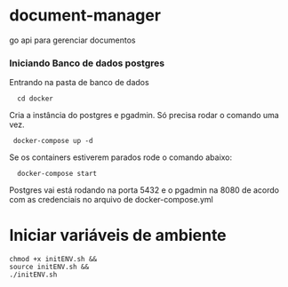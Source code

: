 # document-manager
go api para gerenciar documentos

### Iniciando Banco de dados postgres
Entrando na pasta de banco de dados
```shell
  cd docker
```

Cria a instância do postgres e pgadmin. Só precisa rodar o comando uma vez.
```shell
 docker-compose up -d
```
Se os containers estiverem parados rode o comando abaixo:

```shell 
  docker-compose start
```

Postgres vai está rodando na porta 5432 e o pgadmin na 8080 de acordo com as credenciais no arquivo de docker-compose.yml


# Iniciar variáveis de ambiente  
```shell
chmod +x initENV.sh && 
source initENV.sh && 
./initENV.sh
```